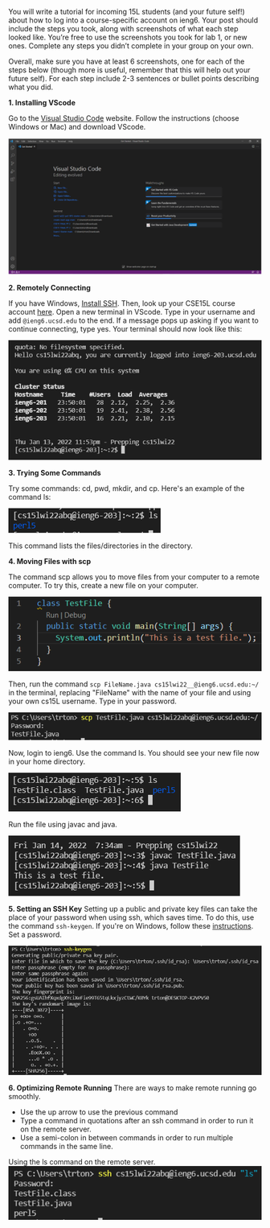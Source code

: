 You will write a tutorial for incoming 15L students (and your future self!) about how to log into a course-specific account on ieng6. Your post should include the steps you took, along with screenshots of what each step looked like. You’re free to use the screenshots you took for lab 1, or new ones. Complete any steps you didn’t complete in your group on your own.

Overall, make sure you have at least 6 screenshots, one for each of the steps below (though more is useful, remember that this will help out your future self). For each step include 2-3 sentences or bullet points describing what you did.

**1. Installing VScode**

Go to the [Visual Studio Code](https://code.visualstudio.com/) website. Follow the instructions (choose Windows or Mac) and download VScode.

![vscode](vscode.PNG)

**2. Remotely Connecting**

If you have Windows, [Install SSH](https://docs.microsoft.com/en-us/windows-server/administration/openssh/openssh_install_firstuse). Then, look up your CSE15L course account [here](https://sdacs.ucsd.edu/~icc/index.php).
Open a new terminal in VScode. Type in your username and add `@ieng6.ucsd.edu` to the end. If a message pops up asking if you want to continue connecting, type yes. Your terminal should now look like this:

![remotely connecting](cs74.PNG)

**3. Trying Some Commands**

Try some commands: cd, pwd, mkdir, and cp. Here's an example of the command ls:

![trying command](cs75.PNG)

This command lists the files/directories in the directory.

**4. Moving Files with scp**

The command scp allows you to move files from your computer to a remote computer. To try this, create a new file on your computer.

![new file](cs79.PNG)

Then, run the command `scp FileName.java cs15lwi22__@ieng6.ucsd.edu:~/` in the terminal, replacing "FileName" with the name of your file and using your own cs15L username. Type in your password. 

![scp](cs78.PNG)

Now, login to ieng6. Use the command ls. You should see your new file now in your home directory.

![ls](cs77.PNG)

Run the file using javac and java.

![moved file](cs76.PNG)

**5. Setting an SSH Key**
Setting up a public and private key files can take the place of your password when using ssh, which saves time. To do this, use the command `ssh-keygen`. If you're on Windows, follow these [instructions](https://docs.microsoft.com/en-us/windows-server/administration/openssh/openssh_keymanagement#user-key-generation). Set a password.

![ssh-keygen](cs80.PNG)

**6. Optimizing Remote Running**
There are ways to make remote running go smoothly.
* Use the up arrow to use the previous command
* Type a command in quotations after an ssh command in order to run it on the remote server.
* Use a semi-colon in between commands in order to run multiple commands in the same line.

Using the ls command on the remote server.
![remote](cs83.PNG)
